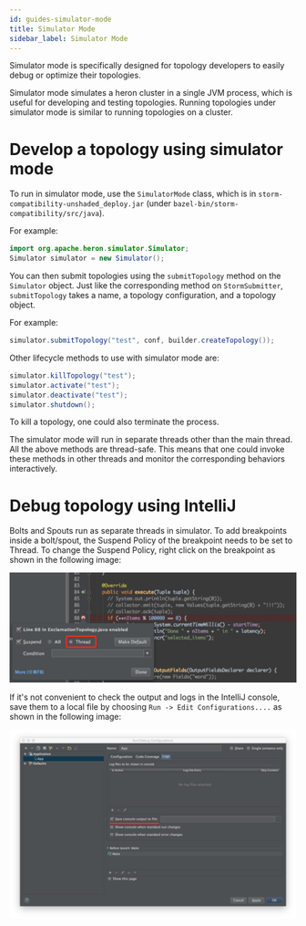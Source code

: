 ```yaml
---
id: guides-simulator-mode
title: Simulator Mode
sidebar_label: Simulator Mode
---
```

<!--
    Licensed to the Apache Software Foundation (ASF) under one
    or more contributor license agreements.  See the NOTICE file
    distributed with this work for additional information
    regarding copyright ownership.  The ASF licenses this file
    to you under the Apache License, Version 2.0 (the
    "License"); you may not use this file except in compliance
    with the License.  You may obtain a copy of the License at
      http://www.apache.org/licenses/LICENSE-2.0
    Unless required by applicable law or agreed to in writing,
    software distributed under the License is distributed on an
    "AS IS" BASIS, WITHOUT WARRANTIES OR CONDITIONS OF ANY
    KIND, either express or implied.  See the License for the
    specific language governing permissions and limitations
    under the License.
-->

Simulator mode is specifically designed for topology developers to easily debug or optimize their 
topologies.

Simulator mode simulates a heron cluster in a single JVM process, which is useful for developing and 
testing topologies. Running topologies under simulator mode is similar to running topologies on a 
cluster.

# Develop a topology using simulator mode

To run in simulator mode, use the ``SimulatorMode`` class, which is
in ``storm-compatibility-unshaded_deploy.jar``  (under ``bazel-bin/storm-compatibility/src/java``).

For example:

```java
import org.apache.heron.simulator.Simulator;
Simulator simulator = new Simulator();
```

You can then submit topologies using the ``submitTopology`` method on the ``Simulator`` object. Just
like the corresponding method on ``StormSubmitter``, ``submitTopology`` takes a name, a topology 
configuration, and a topology object.

For example:

```java
simulator.submitTopology("test", conf, builder.createTopology());
```

Other lifecycle methods to use with simulator mode are:

```java
simulator.killTopology("test");
simulator.activate("test");
simulator.deactivate("test");
simulator.shutdown();
```

To kill a topology, one could also terminate the process.

The simulator mode will run in separate threads other than the main thread. All the above methods are 
thread-safe. This means that one could invoke these methods in other threads and monitor the 
corresponding behaviors interactively.

# Debug topology using IntelliJ

Bolts and Spouts run as separate threads in simulator. To add breakpoints inside a bolt/spout, the 
Suspend Policy of the breakpoint needs to be set to Thread. To change the Suspend Policy, right 
click on the breakpoint as shown in the following image:

![Set Breakpoint](assets/intellij-set-breakpoint.jpg)

If it's not convenient to check the output and logs in the IntelliJ console, save them to a local file 
by choosing `Run -> Edit Configurations....` as shown in the following image:

![Save Console](assets/intellij-save-console.jpg)

